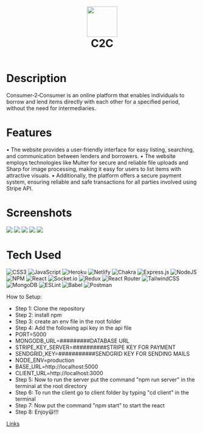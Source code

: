 <div align="center">
      <h1> <img src="https://github.com/mud1tx/Consumer/blob/master/client/src/assets/company-logo.png" width="80px"><br/>C2C</h1>
</div>

<p align="center"> <a href="https://consumer-2-consumer.netlify.app/" target="_blank"><img alt="" src="https://img.shields.io/badge/Website-EA4C89?style=normal&logo=dribbble&logoColor=white" style="vertical-align:center" /></a>  </p>

# Description
Consumer‑2‑Consumer is an online platform that enables individuals to borrow and lend items directly with each other for a specified period, without the need for intermediaries.

# Features
• The website provides a user‑friendly interface for easy listing, searching, and communication between lenders and borrowers.
• The website employs technologies like Multer for secure and reliable file uploads and Sharp for image processing, making it easy for users to
list items with attractive visuals.
• Additionally, the platform offers a secure payment system, ensuring reliable and safe transactions for all parties involved using Stripe API.
# Screenshots
 <img src="https://res.cloudinary.com/dbama3nub/image/upload/v1678095698/Screenshot_292_wrweir.png"> <img src="https://res.cloudinary.com/dbama3nub/image/upload/v1678095681/Screenshot_290_srt1gi.png"> <img src="https://res.cloudinary.com/dbama3nub/image/upload/v1678095714/Screenshot_293_aaduja.png"> <img src="https://res.cloudinary.com/dbama3nub/image/upload/v1678095713/Screenshot_294_rwts6q.png"> <img src="https://res.cloudinary.com/dbama3nub/image/upload/v1678095713/Screenshot_295_qoaenb.png">
# Tech Used
 ![CSS3](https://img.shields.io/badge/css3-%231572B6.svg?style=for-the-badge&logo=css3&logoColor=white) ![JavaScript](https://img.shields.io/badge/javascript-%23323330.svg?style=for-the-badge&logo=javascript&logoColor=%23F7DF1E) ![Heroku](https://img.shields.io/badge/heroku-%23430098.svg?style=for-the-badge&logo=heroku&logoColor=white) ![Netlify](https://img.shields.io/badge/netlify-%23000000.svg?style=for-the-badge&logo=netlify&logoColor=#00C7B7) ![Chakra](https://img.shields.io/badge/chakra-%234ED1C5.svg?style=for-the-badge&logo=chakraui&logoColor=white) ![Express.js](https://img.shields.io/badge/express.js-%23404d59.svg?style=for-the-badge&logo=express&logoColor=%2361DAFB) ![NodeJS](https://img.shields.io/badge/node.js-6DA55F?style=for-the-badge&logo=node.js&logoColor=white) ![NPM](https://img.shields.io/badge/NPM-%23000000.svg?style=for-the-badge&logo=npm&logoColor=white) ![React](https://img.shields.io/badge/react-%2320232a.svg?style=for-the-badge&logo=react&logoColor=%2361DAFB) ![Socket.io](https://img.shields.io/badge/Socket.io-black?style=for-the-badge&logo=socket.io&badgeColor=010101) ![Redux](https://img.shields.io/badge/redux-%23593d88.svg?style=for-the-badge&logo=redux&logoColor=white) ![React Router](https://img.shields.io/badge/React_Router-CA4245?style=for-the-badge&logo=react-router&logoColor=white) ![TailwindCSS](https://img.shields.io/badge/tailwindcss-%2338B2AC.svg?style=for-the-badge&logo=tailwind-css&logoColor=white) ![MongoDB](https://img.shields.io/badge/MongoDB-%234ea94b.svg?style=for-the-badge&logo=mongodb&logoColor=white) ![ESLint](https://img.shields.io/badge/ESLint-4B3263?style=for-the-badge&logo=eslint&logoColor=white) ![Babel](https://img.shields.io/badge/Babel-F9DC3e?style=for-the-badge&logo=babel&logoColor=black) ![Postman](https://img.shields.io/badge/Postman-FF6C37?style=for-the-badge&logo=postman&logoColor=white)
      
How to Setup:
- Step 1: Clone the repository
- Step 2: install npm
- Step 3: create an env file in the root folder
- Step 4: Add the following api key in the api file
- PORT=5000
- MONGODB_URL=#########DATABASE URL
- STRIPE_KEY_SERVER=##########STRIPE KEY FOR PAYMENT
- SENDGRID_KEY=###########SENDGRID KEY FOR SENDING MAILS
- NODE_ENV=production
- BASE_URL=http://localhost:5000
- CLIENT_URL=http://localhost:3000
- Step 5: Now to run the server put the command "npm run server" in the terminal at the root directory
- Step 6: To run the client go to client folder by typing "cd client" in the terminal
- Step 7: Now put the command "npm start" to start the react
- Step 8: Enjoy😃!!!

[Links](https://consumer-2-consumer.netlify.app/)

      
<!-- </> with 💛 by readMD (https://readmd.itsvg.in) -->
    
